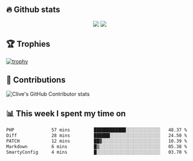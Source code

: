 ## &#128293; Github stats

<!-- GitHub Readme Streak Stats - https://github.com/DenverCoder1/github-readme-streak-stats -->
<p align="center">

<picture>
  <source 
    srcset="https://github-readme-stats.vercel.app/api?username=clivewalkden&count_private=true&show_icons=true&theme=darcula"
    media="(prefers-color-scheme: dark)"
  />
  <source
    srcset="https://github-readme-stats.vercel.app/api?username=clivewalkden&count_private=true&show_icons=true&theme=calm"
    media="(prefers-color-scheme: light), (prefers-color-scheme: no-preference)"
  />
  <img src="https://github-readme-stats.vercel.app/api?username=clivewalkden&count_private=true&show_icons=true&theme=darcula" />
</picture>

<a href="https://git.io/streak-stats" target="_blank">
  <img src="http://github-readme-streak-stats.herokuapp.com?user=clivewalkden&theme=darcula&date_format=j%20M%5B%20Y%5D" />
</a>

</p>

## &#127942; Trophies
[![trophy](https://github-profile-trophy.vercel.app/?username=clivewalkden&theme=onedark)](https://github.com/clivewalkden/github-profile-trophy)

## &#129309; Contributions
![Clive's GitHub Contributor stats](https://github-contributor-stats.vercel.app/api?username=clivewalkden)

## &#128202; This week I spent my time on
<!--START_SECTION:waka-->

```txt
PHP              57 mins         ████████████░░░░░░░░░░░░░   48.37 %
Diff             28 mins         ██████░░░░░░░░░░░░░░░░░░░   24.50 %
PATCH            12 mins         ██▓░░░░░░░░░░░░░░░░░░░░░░   10.39 %
Markdown         6 mins          █▒░░░░░░░░░░░░░░░░░░░░░░░   05.38 %
SmartyConfig     4 mins          █░░░░░░░░░░░░░░░░░░░░░░░░   03.70 %
```

<!--END_SECTION:waka-->
